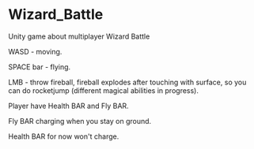 # Wizard_Battle
Unity game about multiplayer Wizard Battle

WASD - moving.

SPACE bar - flying.

LMB - throw fireball, fireball explodes after touching with surface, so you can do rocketjump (different magical abilities in progress).

Player have Health BAR and Fly BAR.

Fly BAR charging when you stay on ground.

Health BAR for now won't charge.
